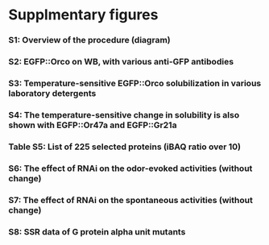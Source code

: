 
# Supplmentary figures
### S1: Overview of the procedure (diagram)
### S2: EGFP::Orco on WB, with various anti-GFP antibodies
### S3: Temperature-sensitive EGFP::Orco solubilization in various laboratory detergents
### S4: The temperature-sensitive change in solubility is also shown with EGFP::Or47a and EGFP::Gr21a
### Table S5: List of 225 selected proteins (iBAQ ratio over 10)
### S6: The effect of RNAi on the odor-evoked activities (without change)
### S7: The effect of RNAi on the spontaneous activities (without change)
### S8: SSR data of G protein alpha unit mutants